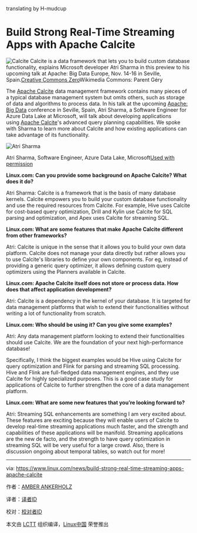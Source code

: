 translating by H-mudcup

# Build Strong Real-Time Streaming Apps with Apache Calcite


 ![Calcite](https://www.linux.com/sites/lcom/files/styles/rendered_file/public/calcite.jpg?itok=CUZmjPjy "Calcite ") 
Calcite is a data framework that lets you to build custom database functionality, explains Microsoft developer Atri Sharma in this preview to his upcoming talk at Apache: Big Data Europe, Nov. 14-16 in Seville, Spain.[Creative Commons Zero][2]Wikimedia Commons: Parent Géry

The [Apache Calcite][7] data management framework contains many pieces of a typical database management system but omits others, such as storage of data and algorithms to process data. In his talk at the upcoming [Apache: Big Data][6] conference in Seville, Spain, Atri Sharma, a Software Engineer for Azure Data Lake at Microsoft, will talk about developing applications using [Apache Calcite][5]'s advanced query planning capabilities. We spoke with Sharma to learn more about Calcite and how existing applications can take advantage of its functionality.

 ![Atri Sharma](https://www.linux.com/sites/lcom/files/styles/floated_images/public/atri-sharma.jpg?itok=77cvZWfw "Atri Sharma") 

Atri Sharma, Software Engineer, Azure Data Lake, Microsoft[Used with permission][1]

**Linux.com: Can you provide some background on Apache Calcite? What does it do?**

Atri Sharma: Calcite is a framework that is the basis of many database kernels. Calcite empowers you to build your custom database functionality and use the required resources from Calcite. For example, Hive uses Calcite for cost-based query optimization, Drill and Kylin use Calcite for SQL parsing and optimization, and Apex uses Calcite for streaming SQL.

**Linux.com: What are some features that make Apache Calcite different from other frameworks?**

Atri: Calcite is unique in the sense that it allows you to build your own data platform. Calcite does not manage your data directly but rather allows you to use Calcite's libraries to define your own components. For eg, instead of providing a generic query optimizer, it allows defining custom query optimizers using the Planners available in Calcite.

**Linux.com: Apache Calcite itself does not store or process data. How does that affect application development?**

Atri: Calcite is a dependency in the kernel of your database. It is targeted for data management platforms that wish to extend their functionalities without writing a lot of functionality from scratch.

**Linux.com: Who should be using it? Can you give some examples?**

Atri: Any data management platform looking to extend their functionalities should use Calcite. We are the foundation of your next high-performance database!

Specifically, I think the biggest examples would be Hive using Calcite for query optimization and Flink for parsing and streaming SQL processing. Hive and Flink are full-fledged data management engines, and they use Calcite for highly specialized purposes. This is a good case study for applications of Calcite to further strengthen the core of a data management platform.

**Linux.com: What are some new features that you’re looking forward to?**

Atri: Streaming SQL enhancements are something I am very excited about. These features are exciting because they will enable users of Calcite to develop real-time streaming applications much faster, and the strength and capabilities of these applications will be manifold. Streaming applications are the new de facto, and the strength to have query optimization in streaming SQL will be very useful for a large crowd. Also, there is discussion ongoing about temporal tables, so watch out for more!

--------------------------------------------------------------------------------

via: https://www.linux.com/news/build-strong-real-time-streaming-apps-apache-calcite

作者：[AMBER ANKERHOLZ][a]

译者：[译者ID](https://github.com/译者ID)

校对：[校对者ID](https://github.com/校对者ID)

本文由 [LCTT](https://github.com/LCTT/TranslateProject) 组织编译，[Linux中国](https://linux.cn/) 荣誉推出

[a]:https://www.linux.com/users/aankerholz
[1]:https://www.linux.com/licenses/category/used-permission
[2]:https://www.linux.com/licenses/category/creative-commons-zero
[3]:https://www.linux.com/files/images/atri-sharmajpg
[4]:https://www.linux.com/files/images/calcitejpg
[5]:https://calcite.apache.org/
[6]:http://events.linuxfoundation.org/events/apache-big-data-europe
[7]:https://calcite.apache.org/

